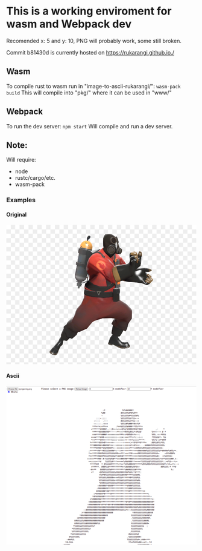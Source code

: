# This is a working enviroment for wasm and Webpack dev

Recomended x: 5 and y: 10, PNG will probably work, some still broken.

Commit b81430d is currently hosted on https://rukarangi.github.io./

## Wasm

To compile rust to wasm run in "image-to-ascii-rukarangi/":
`
wasm-pack build
`
This will compile into "pkg/" where it can be used in "www/"

## Webpack

To run the dev server:
`
npm start
`
Will compile and run a dev server.

## Note:

Will require:
* node
* rustc/cargo/etc.
* wasm-pack

### Examples

#### Original

![Original Pyro Image](pyrogaming_original.png)

#### Ascii

![Ascii Pyro Image](pyrogaming.png)